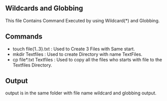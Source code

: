 ## Wildcards and Globbing
This file Contains Command Executed by using Wildcard(*) and Globbing. 

## Commands 
 - touch file{1..3}.txt : Used to Create 3 Files with Same start.
 - mkdir Textfiles : Used to create Directory with name TextFiles.
 - cp file*.txt Textfiles : Used to copy all the files who starts with file to the Textfiles Directory.

## Output 
output is in the same folder with file name wildcard and globbing output. 


